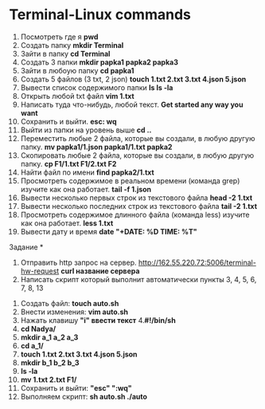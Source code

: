 # Terminal-Linux commands
1) Посмотреть где я   **pwd**
2) Создать папку    **mkdir Terminal**
3) Зайти в папку **cd Terminal**
4) Создать 3 папки **mkdir papka1 papka2 papka3**
5) Зайти в любоую папку **cd papka1**
6) Создать 5 файлов (3 txt, 2 json)  **touch 1.txt 2.txt 3.txt 4.json 5.json**  
8) Вывести список содержимого папки **ls ls -la**
9) Открыть любой txt файл **vim 1.txt**  
10) Написать туда что-нибудь, любой текст. **Get started any way you want**
11) Сохранить и выйти.  **esc: wq**
12) Выйти из папки на уровень выше **cd ..**
13) Переместить любые 2 файла, которые вы создали, в любую другую папку. **mv papka1/1.json papka1/1.txt papka2**
14) Скопировать любые 2 файла, которые вы создали, в любую другую папку. **cp F1/1.txt F1/2.txt F2**
15) Найти файл по имени **find papka2/1.txt**
16) Просмотреть содержимое в реальном времени (команда grep) изучите как она работает. **tail -f  1.json**
17) Вывести несколько первых строк из текстового файла **head -2 1.txt**
18) Вывести несколько последних строк из текстового файла **tail -2 1.txt**
19) Просмотреть содержимое длинного файла (команда less) изучите как она работает. **less 1.txt**
20) Вывести дату и время **date "+DATE: %D TIME: %T"**

Задание *
1) Отправить http запрос на сервер.
http://162.55.220.72:5006/terminal-hw-request
**curl название сервера**
2) Написать скрипт который выполнит автоматически пункты 3, 4, 5, 6, 7, 8, 13

1. Создать файл: **touch auto.sh**
2. Внести изменения: **vim auto.sh**
3. Нажать клавишу **"i" ввести текст**
4.**#!/bin/sh** 
5. **cd Nadya/**
6. **mkdir a_1 a_2 a_3**
7. **cd a_1/**
8. **touch 1.txt 2.txt 3.txt 4.json 5.json**
9. **mkdir b_1 b_2 b_3**
10. **ls -la**
11. **mv 1.txt 2.txt F1/**
12. Cохранить и выйти: **"esc" ":wq"**
13. Выполняем скрипт: **sh auto.sh ./auto**
